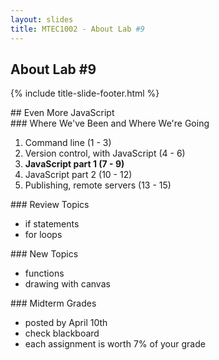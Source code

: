 ```yaml
---
layout: slides
title: MTEC1002 - About Lab #9
---
```


<section markdown="block" class="title-slide">

# About Lab #9

{% include title-slide-footer.html %}
</section>

<section markdown="block">
## Even More JavaScript 
</section>

<section markdown="block">
### Where We've Been and Where We're Going

1. Command line (1 - 3)
2. Version control, with JavaScript (4 - 6)
3. __JavaScript part 1 (7 - 9)__
4. JavaScript part 2 (10 - 12)
5. Publishing, remote servers (13 - 15)
</section>

<section markdown="block">
### Review Topics

* if statements
* for loops
</section>

<section markdown="block">
### New Topics

* functions
* drawing with canvas
</section>

<section markdown="block">
### Midterm Grades

* posted by April 10th
* check blackboard
* each assignment is worth 7% of your grade
</section>
